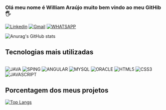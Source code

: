 ### Olá meu nome é William Araújo muito bem vindo ao meu GitHib 🖐️

[![Linkedin](https://img.shields.io/badge/LinkedIn-0077B5?style=for-the-badge&logo=linkedin&logoColor=white)](https://www.linkedin.com/in/william-araujo-4a33061a6/)
[![Gmail](https://img.shields.io/badge/Gmail-D14836?style=for-the-badge&logo=gmail&logoColor=white)](william237.araujo@gmail.com)
[![WHATSAPP](https://img.shields.io/badge/WhatsApp-25D366?style=for-the-badge&logo=whatsapp&logoColor=white)](81984413386)

![Anurag's GitHub stats](https://github-readme-stats.vercel.app/api?username=WilliamAraujo237&show_icons=true&theme=tokyonight)

## Tecnologias mais utilizadas

<div style="display: inline_block"><br/>
  <img aling="center" alt="JAVA" src="https://img.shields.io/badge/Java-ED8B00?style=for-the-badge&logo=openjdk&logoColor=white"/>
  <img aling="center" alt="SPING" src="https://img.shields.io/badge/Spring-6DB33F?style=for-the-badge&logo=spring&logoColor=white"/>
  <img aling="center" alt="ANGULAR" src="https://img.shields.io/badge/Angular-DD0031?style=for-the-badge&logo=angular&logoColor=white"/>
  <img aling="center" alt="MYSQL" src="https://img.shields.io/badge/MySQL-005C84?style=for-the-badge&logo=mysql&logoColor=white"/>
  <img aling="center" alt="ORACLE" src="https://img.shields.io/badge/Oracle-F80000?style=for-the-badge&logo=Oracle&logoColor=white"/>
  <img aling="center" alt="HTML5" src="https://img.shields.io/badge/HTML5-E34F26?style=for-the-badge&logo=html5&logoColor=white"/>
  <img aling="center" alt="CSS3" src="https://img.shields.io/badge/CSS3-1572B6?style=for-the-badge&logo=css3&logoColor=white"/>
  <img aling="center" alt="JAVASCRIPT" src="https://img.shields.io/badge/JavaScript-F7DF1E?style=for-the-badge&logo=javascript&logoColor=black"/>
</div>

## Porcentagem dos meus projetos
[![Top Langs](https://github-readme-stats.vercel.app/api/top-langs/?username=WilliamAraujo237)](https://github.com/anuraghazra/github-readme-stats)
